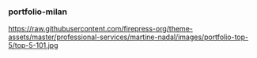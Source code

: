 ### portfolio-milan

https://raw.githubusercontent.com/firepress-org/theme-assets/master/professional-services/martine-nadal/images/portfolio-top-5/top-5-101.jpg
